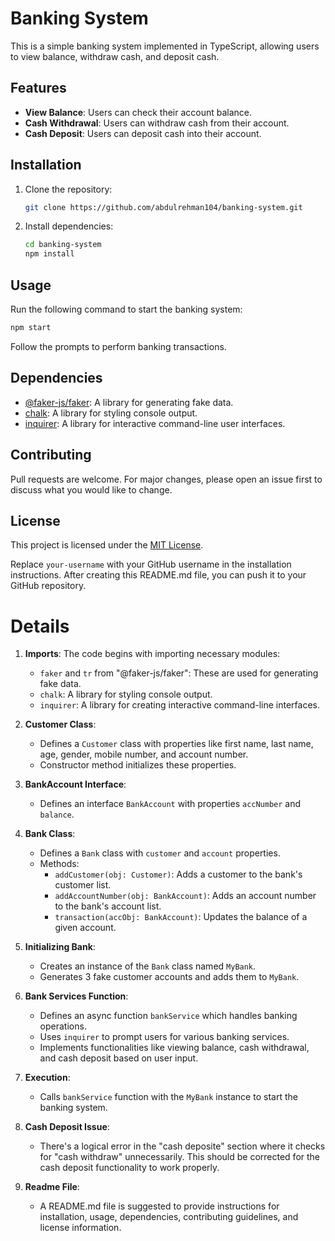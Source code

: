 
# Banking System

This is a simple banking system implemented in TypeScript, allowing users to view balance, withdraw cash, and deposit cash.

## Features

- **View Balance**: Users can check their account balance.
- **Cash Withdrawal**: Users can withdraw cash from their account.
- **Cash Deposit**: Users can deposit cash into their account.

## Installation

1. Clone the repository:

   ```bash
   git clone https://github.com/abdulrehman104/banking-system.git
   ```

2. Install dependencies:

   ```bash
   cd banking-system
   npm install
   ```

## Usage

Run the following command to start the banking system:

```bash
npm start
```

Follow the prompts to perform banking transactions.

## Dependencies

- [@faker-js/faker](https://www.npmjs.com/package/@faker-js/faker): A library for generating fake data.
- [chalk](https://www.npmjs.com/package/chalk): A library for styling console output.
- [inquirer](https://www.npmjs.com/package/inquirer): A library for interactive command-line user interfaces.

## Contributing

Pull requests are welcome. For major changes, please open an issue first to discuss what you would like to change.

## License

This project is licensed under the [MIT License](LICENSE).

Replace `your-username` with your GitHub username in the installation instructions. After creating this README.md file, you can push it to your GitHub repository.






# Details
1. **Imports**: The code begins with importing necessary modules:
   - `faker` and `tr` from "@faker-js/faker": These are used for generating fake data.
   - `chalk`: A library for styling console output.
   - `inquirer`: A library for creating interactive command-line interfaces.

2. **Customer Class**: 
   - Defines a `Customer` class with properties like first name, last name, age, gender, mobile number, and account number.
   - Constructor method initializes these properties.

3. **BankAccount Interface**: 
   - Defines an interface `BankAccount` with properties `accNumber` and `balance`.

4. **Bank Class**:
   - Defines a `Bank` class with `customer` and `account` properties.
   - Methods:
     - `addCustomer(obj: Customer)`: Adds a customer to the bank's customer list.
     - `addAccountNumber(obj: BankAccount)`: Adds an account number to the bank's account list.
     - `transaction(accObj: BankAccount)`: Updates the balance of a given account.

5. **Initializing Bank**:
   - Creates an instance of the `Bank` class named `MyBank`.
   - Generates 3 fake customer accounts and adds them to `MyBank`.

6. **Bank Services Function**:
   - Defines an async function `bankService` which handles banking operations.
   - Uses `inquirer` to prompt users for various banking services.
   - Implements functionalities like viewing balance, cash withdrawal, and cash deposit based on user input.

7. **Execution**:
   - Calls `bankService` function with the `MyBank` instance to start the banking system.

8. **Cash Deposit Issue**:
   - There's a logical error in the "cash deposite" section where it checks for "cash withdraw" unnecessarily. This should be corrected for the cash deposit functionality to work properly.

9. **Readme File**:
   - A README.md file is suggested to provide instructions for installation, usage, dependencies, contributing guidelines, and license information.

